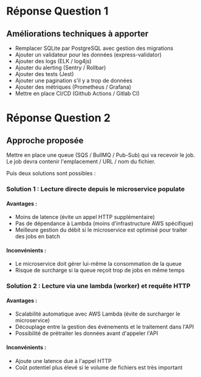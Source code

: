 # Réponse Question 1

## Améliorations techniques à apporter

- Remplacer SQLite par PostgreSQL avec gestion des migrations
- Ajouter un validateur pour les données (express-validator)
- Ajouter des logs (ELK / log4js)
- Ajouter du alerting (Sentry / Rollbar)
- Ajouter des tests (Jest)
- Ajouter une pagination s'il y a trop de données
- Ajouter des métriques (Prometheus / Grafana)
- Mettre en place CI/CD (Github Actions / Gitlab CI)

# Réponse Question 2

## Approche proposée

Mettre en place une queue (SQS / BullMQ / Pub-Sub) qui va recevoir le job. Le job devra contenir l'emplacement / URL / nom du fichier.

Puis deux solutions sont possibles :

### Solution 1 : Lecture directe depuis le microservice populate

#### Avantages :
- Moins de latence (évite un appel HTTP supplémentaire)
- Pas de dépendance à Lambda (moins d'infrastructure AWS spécifique)
- Meilleure gestion du débit si le microservice est optimisé pour traiter des jobs en batch

#### Inconvénients :
- Le microservice doit gérer lui-même la consommation de la queue
- Risque de surcharge si la queue reçoit trop de jobs en même temps

### Solution 2 : Lecture via une lambda (worker) et requête HTTP

#### Avantages :
- Scalabilité automatique avec AWS Lambda (évite de surcharger le microservice)
- Découplage entre la gestion des événements et le traitement dans l'API
- Possibilité de prétraiter les données avant d'appeler l'API

#### Inconvénients :
- Ajoute une latence due à l'appel HTTP
- Coût potentiel plus élevé si le volume de fichiers est très important
